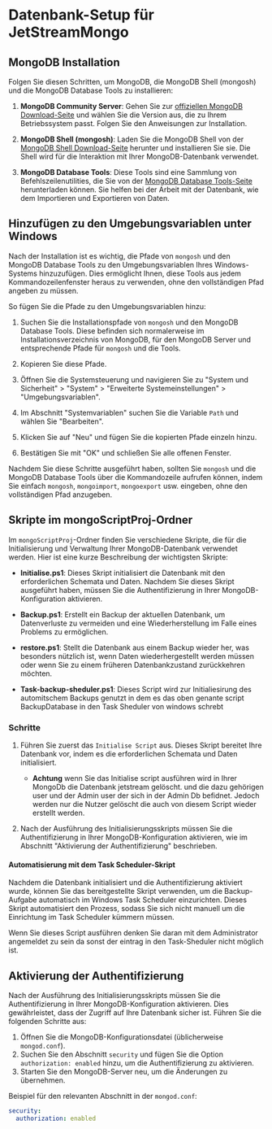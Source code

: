 # Datenbank-Setup für JetStreamMongo

## MongoDB Installation

Folgen Sie diesen Schritten, um MongoDB, die MongoDB Shell (mongosh) und die MongoDB Database Tools zu installieren:

1. **MongoDB Community Server**: Gehen Sie zur [offiziellen MongoDB Download-Seite](https://www.mongodb.com/try/download/community) und wählen Sie die Version aus, die zu Ihrem Betriebssystem passt. Folgen Sie den Anweisungen zur Installation.

2. **MongoDB Shell (mongosh)**: Laden Sie die MongoDB Shell von der [MongoDB Shell Download-Seite](https://www.mongodb.com/try/download/shell) herunter und installieren Sie sie. Die Shell wird für die Interaktion mit Ihrer MongoDB-Datenbank verwendet.

3. **MongoDB Database Tools**: Diese Tools sind eine Sammlung von Befehlszeilenutilities, die Sie von der [MongoDB Database Tools-Seite](https://www.mongodb.com/try/download/database-tools) herunterladen können. Sie helfen bei der Arbeit mit der Datenbank, wie dem Importieren und Exportieren von Daten.

## Hinzufügen zu den Umgebungsvariablen unter Windows

Nach der Installation ist es wichtig, die Pfade von `mongosh` und den MongoDB Database Tools zu den Umgebungsvariablen Ihres Windows-Systems hinzuzufügen. Dies ermöglicht Ihnen, diese Tools aus jedem Kommandozeilenfenster heraus zu verwenden, ohne den vollständigen Pfad angeben zu müssen.

So fügen Sie die Pfade zu den Umgebungsvariablen hinzu:

1. Suchen Sie die Installationspfade von `mongosh` und den MongoDB Database Tools. Diese befinden sich normalerweise im Installationsverzeichnis von MongoDB, für den MongoDB Server und entsprechende Pfade für `mongosh` und die Tools.

2. Kopieren Sie diese Pfade.

3. Öffnen Sie die Systemsteuerung und navigieren Sie zu "System und Sicherheit" > "System" > "Erweiterte Systemeinstellungen" > "Umgebungsvariablen".

4. Im Abschnitt "Systemvariablen" suchen Sie die Variable `Path` und wählen Sie "Bearbeiten".

5. Klicken Sie auf "Neu" und fügen Sie die kopierten Pfade einzeln hinzu.

6. Bestätigen Sie mit "OK" und schließen Sie alle offenen Fenster.

Nachdem Sie diese Schritte ausgeführt haben, sollten Sie `mongosh` und die MongoDB Database Tools über die Kommandozeile aufrufen können, indem Sie einfach `mongosh`, `mongoimport`, `mongoexport` usw. eingeben, ohne den vollständigen Pfad anzugeben.

## Skripte im mongoScriptProj-Ordner

Im `mongoScriptProj`-Ordner finden Sie verschiedene Skripte, die für die Initialisierung und Verwaltung Ihrer MongoDB-Datenbank verwendet werden. Hier ist eine kurze Beschreibung der wichtigsten Skripte:

- **Initialise.ps1**: Dieses Skript initialisiert die Datenbank mit den erforderlichen Schemata und Daten. Nachdem Sie dieses Skript ausgeführt haben, müssen Sie die Authentifizierung in Ihrer MongoDB-Konfiguration aktivieren.

- **Backup.ps1**: Erstellt ein Backup der aktuellen Datenbank, um Datenverluste zu vermeiden und eine Wiederherstellung im Falle eines Problems zu ermöglichen.

- **restore.ps1**: Stellt die Datenbank aus einem Backup wieder her, was besonders nützlich ist, wenn Daten wiederhergestellt werden müssen oder wenn Sie zu einem früheren Datenbankzustand zurückkehren möchten.

- **Task-backup-sheduler.ps1**: Dieses Script wird zur Initialiesirung des automitschem Backups genutzt in dem es das oben genante script BackupDatabase in den Task Sheduler von windows schrebt
  
### Schritte

1. Führen Sie zuerst das `Initialise Script` aus. Dieses Skript bereitet Ihre Datenbank vor, indem es die erforderlichen Schemata und Daten initialisiert.

   - **Achtung** wenn Sie das Initialise script ausführen wird in Ihrer MongoDb die Datenbank jetstream gelöscht. und die dazu gehörigen user und der Admin user der sich in der Admin Db befidnet. Jedoch werden nur die Nutzer gelöscht die auch von diesem Script wieder erstellt werden.


2. Nach der Ausführung des Initialisierungsskripts müssen Sie die Authentifizierung in Ihrer MongoDB-Konfiguration aktivieren, wie im Abschnitt "Aktivierung der Authentifizierung" beschrieben.

#### Automatisierung mit dem Task Scheduler-Skript

Nachdem die Datenbank initialisiert und die Authentifizierung aktiviert wurde, können Sie das bereitgestellte Skript verwenden, um die Backup-Aufgabe automatisch im Windows Task Scheduler einzurichten. Dieses Skript automatisiert den Prozess, sodass Sie sich nicht manuell um die Einrichtung im Task Scheduler kümmern müssen.

Wenn Sie dieses Script ausführen denken Sie daran mit dem Administrator angemeldet zu sein da sonst der eintrag in den Task-Sheduler nicht möglich ist.


## Aktivierung der Authentifizierung

Nach der Ausführung des Initialisierungsskripts müssen Sie die Authentifizierung in Ihrer MongoDB-Konfiguration aktivieren. Dies gewährleistet, dass der Zugriff auf Ihre Datenbank sicher ist. Führen Sie die folgenden Schritte aus:

1. Öffnen Sie die MongoDB-Konfigurationsdatei (üblicherweise `mongod.conf`).
2. Suchen Sie den Abschnitt `security` und fügen Sie die Option `authorization: enabled` hinzu, um die Authentifizierung zu aktivieren.
3. Starten Sie den MongoDB-Server neu, um die Änderungen zu übernehmen.

Beispiel für den relevanten Abschnitt in der `mongod.conf`:

```yaml
security:
  authorization: enabled
